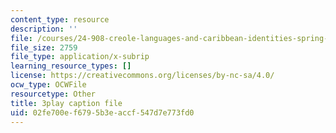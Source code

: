```yaml
---
content_type: resource
description: ''
file: /courses/24-908-creole-languages-and-caribbean-identities-spring-2017/02fe700ef6795b3eaccf547d7e773fd0_vHflY7UBg70.srt
file_size: 2759
file_type: application/x-subrip
learning_resource_types: []
license: https://creativecommons.org/licenses/by-nc-sa/4.0/
ocw_type: OCWFile
resourcetype: Other
title: 3play caption file
uid: 02fe700e-f679-5b3e-accf-547d7e773fd0
---
```


